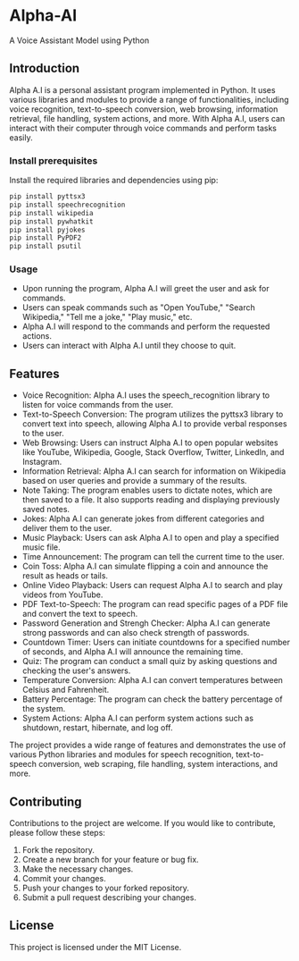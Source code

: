 # Alpha-AI
A Voice Assistant Model using Python

## Introduction

Alpha A.I is a personal assistant program implemented in Python. It uses various libraries and modules to provide a range of functionalities, including voice recognition, text-to-speech conversion, web browsing, information retrieval, file handling, system actions, and more. With Alpha A.I, users can interact with their computer through voice commands and perform tasks easily.

### Install prerequisites
Install the required libraries and dependencies using pip:
```bash
pip install pyttsx3
pip install speechrecognition
pip install wikipedia
pip install pywhatkit
pip install pyjokes
pip install PyPDF2
pip install psutil
```
### Usage
* Upon running the program, Alpha A.I will greet the user and ask for commands.
* Users can speak commands such as "Open YouTube," "Search Wikipedia," "Tell me a joke," "Play music," etc.
* Alpha A.I will respond to the commands and perform the requested actions.
* Users can interact with Alpha A.I until they choose to quit.

## Features
* Voice Recognition: Alpha A.I uses the speech_recognition library to listen for voice commands from the user.
* Text-to-Speech Conversion: The program utilizes the pyttsx3 library to convert text into speech, allowing Alpha A.I to provide verbal responses to the user.
* Web Browsing: Users can instruct Alpha A.I to open popular websites like YouTube, Wikipedia, Google, Stack Overflow, Twitter, LinkedIn, and Instagram.
* Information Retrieval: Alpha A.I can search for information on Wikipedia based on user queries and provide a summary of the results.
* Note Taking: The program enables users to dictate notes, which are then saved to a file. It also supports reading and displaying previously saved notes.
* Jokes: Alpha A.I can generate jokes from different categories and deliver them to the user.
* Music Playback: Users can ask Alpha A.I to open and play a specified music file.
* Time Announcement: The program can tell the current time to the user.
* Coin Toss: Alpha A.I can simulate flipping a coin and announce the result as heads or tails.
* Online Video Playback: Users can request Alpha A.I to search and play videos from YouTube.
* PDF Text-to-Speech: The program can read specific pages of a PDF file and convert the text to speech.
* Password Generation and Strengh Checker: Alpha A.I can generate strong passwords and can also check strength of passwords.
* Countdown Timer: Users can initiate countdowns for a specified number of seconds, and Alpha A.I will announce the remaining time.
* Quiz: The program can conduct a small quiz by asking questions and checking the user's answers.
* Temperature Conversion: Alpha A.I can convert temperatures between Celsius and Fahrenheit.
* Battery Percentage: The program can check the battery percentage of the system.
* System Actions: Alpha A.I can perform system actions such as shutdown, restart, hibernate, and log off.

The project provides a wide range of features and demonstrates the use of various Python libraries and modules for speech recognition, text-to-speech conversion, web scraping, file handling, system interactions, and more.

## Contributing

Contributions to the project are welcome. If you would like to contribute, please follow these steps:

1. Fork the repository.
2. Create a new branch for your feature or bug fix.
3. Make the necessary changes.
4. Commit your changes.
5. Push your changes to your forked repository.
6. Submit a pull request describing your changes.

## License
This project is licensed under the MIT License.
